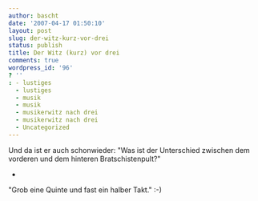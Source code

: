 ```yaml
---
author: bascht
date: '2007-04-17 01:50:10'
layout: post
slug: der-witz-kurz-vor-drei
status: publish
title: Der Witz (kurz) vor drei
comments: true
wordpress_id: '96'
? ''
: - lustiges
  - lustiges
  - musik
  - musik
  - musikerwitz nach drei
  - musikerwitz nach drei
  - Uncategorized
---
```


Und da ist er auch schonwieder:
"Was ist der Unterschied zwischen dem vorderen und dem hinteren
Bratschistenpult?"

-

"Grob eine Quinte und fast ein halber Takt." :-)



